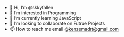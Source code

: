 - 👋 Hi, I’m @skkyfallen
- 👀 I’m interested in Programming
- 🌱 I’m currently learning JavaScript
- 💞️ I’m looking to collaborate on Futrue Projects
- 📫 How to reach me email @kenzemadrt@gmail.com
<!---
skkyfallen/skkyfallen is a ✨ special ✨ repository because its `README.md` (this file) appears on your GitHub profile.
You can click the Preview link to take a look at your changes.
--->
